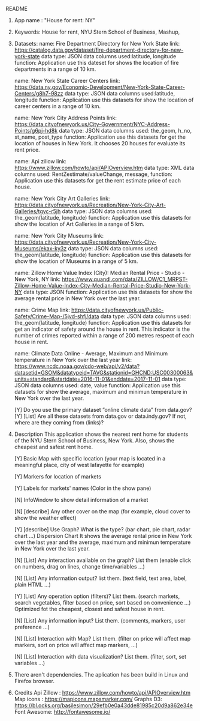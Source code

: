 README

1. App name : "House for rent: NY"
2. Keywords: House for rent, NYU Stern School of Business, Mashup, 
3. Datasets:
	name: Fire Department Directory for New York State
	link: https://catalog.data.gov/dataset/fire-department-directory-for-new-york-state
	data type: JSON
	data columns used:latitude, longitude
	function: Application use this dateset for shows the location of fire departments in a range of 10 km.

	name: New York State Career Centers 
	link: https://data.ny.gov/Economic-Development/New-York-State-Career-Centers/g8h7-98zz
	data type: JSON
	data columns used:latitude, longitude
	function: Application use this datasets for show the location of career centers in a range of 10 km.

	name: New York City Address Points 
	link: https://data.cityofnewyork.us/City-Government/NYC-Address-Points/g6pj-hd8k
	data type: JSON
	data columns used: the_geom, h_no, st_name, post_type
	function: Application use this datasets for get the location of houses in New York. It chooses 20 houses for evaluate its rent price.

	name: Api zillow
	link: https://www.zillow.com/howto/api/APIOverview.htm
	data type: XML
	data columns used: RentZestimate/valueChange, message, 
	function: Application use this datasets for get the rent estimate price of each house.

	name: New York City Art Galleries
	link: https://data.cityofnewyork.us/Recreation/New-York-City-Art-Galleries/tgyc-r5jh
	data type: JSON
	data columns used: the_geom(latitude, longitude)
	function: Application use this datasets for show the location of Art Galleries in a range of 5 km.

	name: New York City Museums
	link: https://data.cityofnewyork.us/Recreation/New-York-City-Museums/ekax-ky3z
	data type: JSON
	data columns used: the_geom(latitude, longitude)
	function: Application use this datasets for show the location of Museums in a range of 5 km.

	name: Zillow Home Value Index (City): Median Rental Price - Studio - New York, NY
	link: https://www.quandl.com/data/ZILLOW/C1_MRPST-Zillow-Home-Value-Index-City-Median-Rental-Price-Studio-New-York-NY
	data type: JSON 
	function: Application use this datasets for show the average rental price in New York over the last year.


	name: Crime Map
	link: https://data.cityofnewyork.us/Public-Safety/Crime-Map-/5jvd-shfj/data
	data type: JSON
	data columns used: the_geom(latitude, longitude)
	function: Application use this datasets for get an indicator of safety around the house in rent. This indicator is the number of crimes reported within a range of 200 metres respect of each house in rent.

	name: Climate Data Online - Average, Maximum and Minimum temperature in New York over the last year
	link: https://www.ncdc.noaa.gov/cdo-web/api/v2/data?datasetid=GSOM&datatypeid=TAVG&stationid=GHCND:USC00300063&units=standard&startdate=2016-11-01&enddate=2017-11-01
	data type: JSON
	data columns used: date, value
	function: Application use this datasets for show the average, maximum and minimun temperature in New York over the last year.


	[Y] Do you use the primary dataset ”online climate data” from data.gov?
	[Y] [List] Are all these datasets from data.gov or data.indy.gov? If not, where are they coming from (links)?
	
	
4. Description
	This application shows the nearest rent home for students of the NYU Stern School 
	of Business, New York. Also, shows the cheapest and safest rent home. 

	[Y] Basic Map with specific location (your map is located in a meaningful place, city of west lafayette for example)

	[Y] Markers for location of markets

	[Y] Labels for markets' names (Color in the show pane)

	[N] InfoWindow to show detail information of a market

	[N] [describe] Any other cover on the map (for example, cloud cover to show the weather effect)

	[Y] [describe] Use Graph? What is the type? (bar chart, pie chart, radar chart ...)
	Dispersion Chart
	It shows the average rental price in New York over the last year and the average, maximum and minimun temperature in New York over the last year.

	[N] [List] Any interaction available on the graph? List them (enable click on numbers, drag on lines, change time/variables ...)

	[N] [List] Any information output? list them. (text field, text area, label, plain HTML ...) 

	[Y] [List] Any operation option (filters)? List them. (search markets, search vegetables, filter based on price, sort based on convenience ...)
	Optimized fot the cheapest, closest and safest house in rent.

	[N] [List] Any information input? List them. (comments, markers, user preference ...)

	[N] [List] Interaction with Map? List them. (filter on price will affect map markers, sort on price will affect map markers, ...)

	[N] [List] Interaction with data visualization? List them. (filter, sort, set variables ...)

5. There aren't dependencies. The aplication has been build in Linux and Firefox browser.

6. Credits
	Api Zillow : https://www.zillow.com/howto/api/APIOverview.htm
	Map icons : https://mapicons.mapsmarker.com/
	Graphs D3: https://bl.ocks.org/basilesimon/29efb0e0a43dde81985c20d9a862e34e
	Font Awesome: http://fontawesome.io/
	

		
	



		
	
